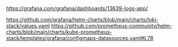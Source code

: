 https://grafana.com/grafana/dashboards/13639-logs-app/

https://github.com/grafana/helm-charts/blob/main/charts/loki-stack/values.yaml
https://github.com/prometheus-community/helm-charts/blob/main/charts/kube-prometheus-stack/templates/grafana/configmaps-datasources.yaml#L78